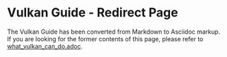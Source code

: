 # Vulkan Guide - Redirect Page

The Vulkan  Guide has been converted from Markdown to Asciidoc markup. If you are looking for the former contents of this page, please refer to [what_vulkan_can_do.adoc](./what_vulkan_can_do.adoc).
